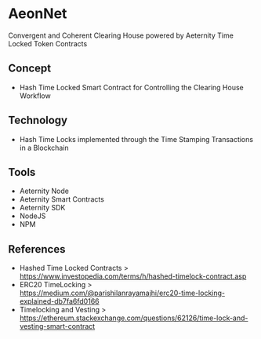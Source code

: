 # AeonNet
Convergent and Coherent Clearing House powered by Aeternity Time Locked Token Contracts

## Concept
- Hash Time Locked Smart Contract for Controlling the Clearing House Workflow

## Technology
- Hash Time Locks implemented through the Time Stamping Transactions in a Blockchain

## Tools
- Aeternity Node
- Aeternity Smart Contracts
- Aeternity SDK
- NodeJS
- NPM

## References
- Hashed Time Locked Contracts > https://www.investopedia.com/terms/h/hashed-timelock-contract.asp
- ERC20 TimeLocking > https://medium.com/@parishilanrayamajhi/erc20-time-locking-explained-db7fa6fd0166
- Timelocking and Vesting > https://ethereum.stackexchange.com/questions/62126/time-lock-and-vesting-smart-contract
